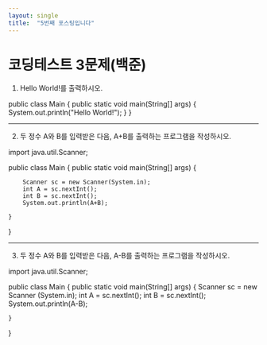 ```yaml
---
layout: single
title:  "5번째 포스팅입니다"
---
```


# 코딩테스트 3문제(백준)

1. Hello World!를 출력하시오.

public class Main {
    public static void main(String[] args) {
        System.out.println("Hello World!");
    }
}

-----------------------

2. 두 정수 A와 B를 입력받은 다음, A+B를 출력하는 프로그램을 작성하시오.


import java.util.Scanner;

public class Main {
    public static void main(String[] args) {

        Scanner sc = new Scanner(System.in);
        int A = sc.nextInt();
        int B = sc.nextInt();
        System.out.println(A+B);

    }
}

--------------------------------------

3.  두 정수 A와 B를 입력받은 다음, A-B를 출력하는 프로그램을 작성하시오.

   import java.util.Scanner;

public class Main {
    public static void main(String[] args) {
        Scanner sc = new Scanner (System.in);
        int A = sc.nextInt();
        int B = sc.nextInt();
        System.out.println(A-B);

    }
}


